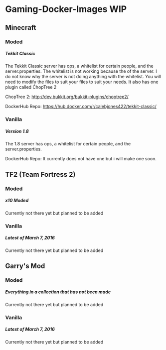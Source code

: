 # Gaming-Docker-Images WIP
## Minecraft
### Moded
##### Tekkit Classic

The Tekkit Classic server has ops, a whitelist for certain people, and the server.properties. The whitelist is not working because the of the server. I do not know why the server is not doing anything with the whitelist. You will need to modify the files to suit your files to suit your needs. It also has one plugin called ChopTree 2

ChopTree 2: http://dev.bukkit.org/bukkit-plugins/choptree2/

DockerHub Repo: https://hub.docker.com/r/calebjones422/tekkit-classic/

### Vanilla

##### Version 1.8

The 1.8 server has ops, a whitelist for certain people, and the server.properties.

DockerHub Repo: It currently does not have one but i will make one soon.

## TF2 (Team Fortress 2)
### Moded
##### x10 Moded

Currently not there yet but planned to be added

### Vanilla

##### Latest of March 7, 2016

Currently not there yet but planned to be added

## Garry's Mod
### Moded
##### Everything in a collection that has not been made

Currently not there yet but planned to be added

### Vanilla

##### Latest of March 7, 2016

Currently not there yet but planned to be added
